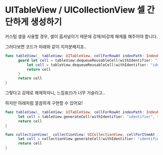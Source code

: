 UITableView / UICollectionView 셀 간단하게 생성하기
====
커스텀 셀을 사용할 경우, 셀이 옵셔널이기 때문에 강제/비강제 해제를 해주어야 합니다.

그러다보면 코드가 아래와 같이 지저분해지죠..

```swift
func tableView(_ tableView: UITableView, cellForRowAt indexPath: IndexPath) -> UITableViewCell {
      guard let cell = tableView.dequeueReusableCell(withIdentifier: "identifier", for: indexPath) as? CustomCell else {
          let cell = tableView.dequeueReusableCell(withIdentifier: "identifier", for: indexPath)
          return cell
      }
      return cell
}
```

그렇다고 강제로 해제하자니, 느낌표(!)가 너무 거슬리고..

하지만 아래처럼 깔끔하게 구현할 수 있어요!

```swift
func tableView(_ tableView: UITableView, cellForRowAt indexPath: IndexPath) -> UITableViewCell {
      let cell = tableView.generateCell(withIdentifier: "identifier", for: indexPath, cellClass: CustomCell.self)
      return cell
}

func collectionView(_ collectionView: UICollectionView, cellForItemAt indexPath: IndexPath) -> UICollectionViewCell {
      let cell = collectionView.generateCell(withIdentifier: "identifier, for: indexPath, cellClass: CustomCell.self)
      return cell  
}
```
